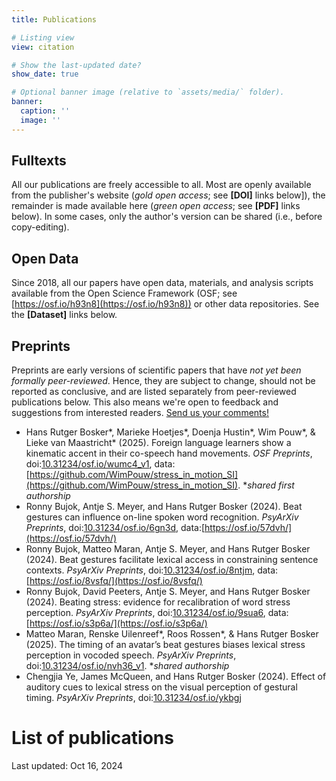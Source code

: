 ```yaml
---
title: Publications

# Listing view
view: citation

# Show the last-updated date?
show_date: true

# Optional banner image (relative to `assets/media/` folder).
banner:
  caption: ''
  image: ''
---
```


## **Fulltexts**
All our publications are freely accessible to all. Most are openly available from the publisher's website (*gold open access*; see **[DOI]** links below]), the remainder is made available here (*green open access*; see **[PDF]** links below). In some cases, only the author's version can be shared (i.e., before copy-editing).

## **Open Data**
Since 2018, all our papers have open data, materials, and analysis scripts available from the Open Science Framework (OSF; see [https://osf.io/h93n8](https://osf.io/h93n8)) or other data repositories. See the **[Dataset]** links below.

## **Preprints**
Preprints are early versions of scientific papers that have *not yet been formally peer-reviewed*. Hence, they are subject to change, should not be reported as conclusive, and are listed separately from peer-reviewed publications below. This also means we're open to feedback and suggestions from interested readers. [Send us your comments!](../../contact)
- Hans Rutger Bosker\*, Marieke Hoetjes\*, Doenja Hustin\*, Wim Pouw\*, & Lieke van Maastricht\* (2025). Foreign language learners show a kinematic accent in their co-speech hand movements. *OSF Preprints*, doi:[10.31234/osf.io/wumc4_v1](https://doi.org/10.31234/osf.io/wumc4_v1), data: [https://github.com/WimPouw/stress_in_motion_SI](https://github.com/WimPouw/stress_in_motion_SI). \**shared first authorship*
- Ronny Bujok, Antje S. Meyer, and Hans Rutger Bosker (2024). Beat gestures can influence on-line spoken word recognition. *PsyArXiv Preprints*, doi:[10.31234/osf.io/6gn3d](https://doi.org/10.31234/osf.io/6gn3d), data:[https://osf.io/57dvh/](https://osf.io/57dvh/)
- Ronny Bujok, Matteo Maran, Antje S. Meyer, and Hans Rutger Bosker (2024). Beat gestures facilitate lexical access in constraining sentence contexts. *PsyArXiv Preprints*, doi:[10.31234/osf.io/8ntjm](https://doi.org/10.31234/osf.io/8ntjm), data:[https://osf.io/8vsfq/](https://osf.io/8vsfq/)
- Ronny Bujok, David Peeters, Antje S. Meyer, and Hans Rutger Bosker (2024). Beating stress: evidence for recalibration of word stress perception. *PsyArXiv Preprints*, doi:[10.31234/osf.io/9sua6](https://doi.org/10.31234/osf.io/9sua6), data:[https://osf.io/s3p6a/](https://osf.io/s3p6a/)
- Matteo Maran, Renske Uilenreef\*, Roos Rossen\*, & Hans Rutger Bosker (2025). The timing of an avatar’s beat gestures biases lexical stress perception in vocoded speech. *PsyArXiv Preprints*, doi:[10.31234/osf.io/nvh36_v1](https://doi.org/10.31234/osf.io/nvh36_v1). \**shared authorship*
- Chengjia Ye, James McQueen, and Hans Rutger Bosker (2024). Effect of auditory cues to lexical stress on the visual perception of gestural timing. *PsyArXiv Preprints*, doi:[10.31234/osf.io/ykbgj](https://doi.org/10.31234/osf.io/ykbgj)

# List of publications
Last updated: Oct 16, 2024

<br />
<br />
